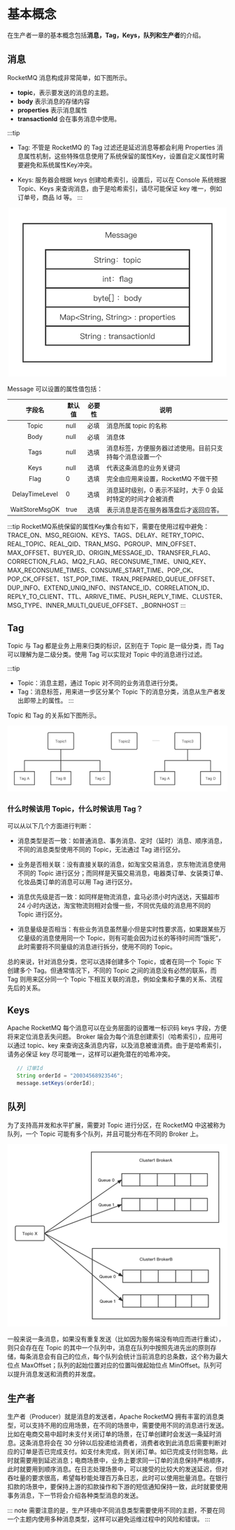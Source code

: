 # 基本概念

在生产者一章的基本概念包括**消息，Tag，Keys，队列和生产者**的介绍。

## 消息

RocketMQ 消息构成非常简单，如下图所示。

- **topic**，表示要发送的消息的主题。
- **body** 表示消息的存储内容
- **properties** 表示消息属性
- **transactionId** 会在事务消息中使用。

:::tip
- Tag: 不管是 RocketMQ 的 Tag 过滤还是延迟消息等都会利用 Properties 消息属性机制，这些特殊信息使用了系统保留的属性Key，设置自定义属性时需要避免和系统属性Key冲突。

- Keys: 服务器会根据 keys 创建哈希索引，设置后，可以在 Console 系统根据 Topic、Keys 来查询消息，由于是哈希索引，请尽可能保证 key 唯一，例如订单号，商品 Id 等。
:::

<center>
<img src="../picture/Message.png"  width="500"></img>
</center>

Message 可以设置的属性值包括：


|     字段名     | 默认值 | 必要性 | 说明                                                                                                                                                                              |
| :------------: | -------- | ------------- | ------------- |
|     Topic      | null   | 必填   | 消息所属 topic 的名称                                                                                                                                                             |
|      Body      | null   | 必填   | 消息体                                                                                                                                                                            |
|      Tags      | null   | 选填   | 消息标签，方便服务器过滤使用。目前只支持每个消息设置一个                                                                                                                  |
|      Keys      | null   | 选填   | 代表这条消息的业务关键词 |
|      Flag      | 0      | 选填   | 完全由应用来设置，RocketMQ 不做干预                                                                                                                                               |
| DelayTimeLevel | 0      | 选填   | 消息延时级别，0 表示不延时，大于 0 会延时特定的时间才会被消费                                                                                                                     |
| WaitStoreMsgOK | true   | 选填   | 表示消息是否在服务器落盘后才返回应答。|

:::tip
RocketMQ系统保留的属性Key集合有如下，需要在使用过程中避免：
TRACE_ON、MSG_REGION、KEYS、TAGS、DELAY、RETRY_TOPIC、REAL_TOPIC、REAL_QID、TRAN_MSG、PGROUP、MIN_OFFSET、MAX_OFFSET、BUYER_ID、ORIGIN_MESSAGE_ID、TRANSFER_FLAG、CORRECTION_FLAG、MQ2_FLAG、RECONSUME_TIME、UNIQ_KEY、MAX_RECONSUME_TIMES、CONSUME_START_TIME、POP_CK、POP_CK_OFFSET、1ST_POP_TIME、TRAN_PREPARED_QUEUE_OFFSET、DUP_INFO、EXTEND_UNIQ_INFO、INSTANCE_ID、CORRELATION_ID、REPLY_TO_CLIENT、TTL、ARRIVE_TIME、PUSH_REPLY_TIME、CLUSTER、MSG_TYPE、INNER_MULTI_QUEUE_OFFSET、_BORNHOST
:::

## Tag

Topic 与 Tag 都是业务上用来归类的标识，区别在于 Topic 是一级分类，而 Tag 可以理解为是二级分类。使用 Tag 可以实现对 Topic 中的消息进行过滤。

:::tip
- Topic：消息主题，通过 Topic 对不同的业务消息进行分类。
- Tag：消息标签，用来进一步区分某个 Topic 下的消息分类，消息从生产者发出即带上的属性。
:::




Topic 和 Tag 的关系如下图所示。

![Tag](../picture/Tag.png)

### 什么时候该用 Topic，什么时候该用 Tag？

可以从以下几个方面进行判断：

- 消息类型是否一致：如普通消息、事务消息、定时（延时）消息、顺序消息，不同的消息类型使用不同的 Topic，无法通过 Tag 进行区分。

- 业务是否相关联：没有直接关联的消息，如淘宝交易消息，京东物流消息使用不同的 Topic 进行区分；而同样是天猫交易消息，电器类订单、女装类订单、化妆品类订单的消息可以用 Tag 进行区分。

- 消息优先级是否一致：如同样是物流消息，盒马必须小时内送达，天猫超市 24 小时内送达，淘宝物流则相对会慢一些，不同优先级的消息用不同的 Topic 进行区分。

- 消息量级是否相当：有些业务消息虽然量小但是实时性要求高，如果跟某些万亿量级的消息使用同一个 Topic，则有可能会因为过长的等待时间而“饿死”，此时需要将不同量级的消息进行拆分，使用不同的 Topic。

总的来说，针对消息分类，您可以选择创建多个 Topic，或者在同一个 Topic 下创建多个 Tag。但通常情况下，不同的 Topic 之间的消息没有必然的联系，而 Tag 则用来区分同一个 Topic 下相互关联的消息，例如全集和子集的关系、流程先后的关系。

## Keys

Apache RocketMQ 每个消息可以在业务层面的设置唯一标识码 keys 字段，方便将来定位消息丢失问题。 Broker 端会为每个消息创建索引（哈希索引），应用可以通过 topic、key 来查询这条消息内容，以及消息被谁消费。由于是哈希索引，请务必保证 key 尽可能唯一，这样可以避免潜在的哈希冲突。

```java
   // 订单Id
   String orderId = "20034568923546";
   message.setKeys(orderId);
```

## 队列

为了支持高并发和水平扩展，需要对 Topic 进行分区，在 RocketMQ 中这被称为队列，一个 Topic 可能有多个队列，并且可能分布在不同的 Broker 上。

![MessageQueue](../picture/MessageQueue.png)

一般来说一条消息，如果没有重复发送（比如因为服务端没有响应而进行重试），则只会存在在 Topic 的其中一个队列中，消息在队列中按照先进先出的原则存储，每条消息会有自己的位点，每个队列会统计当前消息的总条数，这个称为最大位点 MaxOffset；队列的起始位置对应的位置叫做起始位点 MinOffset。队列可以提升消息发送和消费的并发度。

## 生产者

生产者（Producer）就是消息的发送者，Apache RocketMQ 拥有丰富的消息类型，可以支持不用的应用场景，在不同的场景中，需要使用不同的消息进行发送。比如在电商交易中超时未支付关闭订单的场景，在订单创建时会发送一条延时消息。这条消息将会在 30 分钟以后投递给消费者，消费者收到此消息后需要判断对应的订单是否已完成支付。如支付未完成，则关闭订单。如已完成支付则忽略，此时就需要用到延迟消息；电商场景中，业务上要求同一订单的消息保持严格顺序，此时就要用到顺序消息。在日志处理场景中，可以接受的比较大的发送延迟，但对吞吐量的要求很高，希望每秒能处理百万条日志，此时可以使用批量消息。在银行扣款的场景中，要保持上游的扣款操作和下游的短信通知保持一致，此时就要使用事务消息，下一节将会介绍各种类型消息的发送。

:::
note 需要注意的是，生产环境中不同消息类型需要使用不同的主题，不要在同一个主题内使用多种消息类型，这样可以避免运维过程中的风险和错误。 
:::